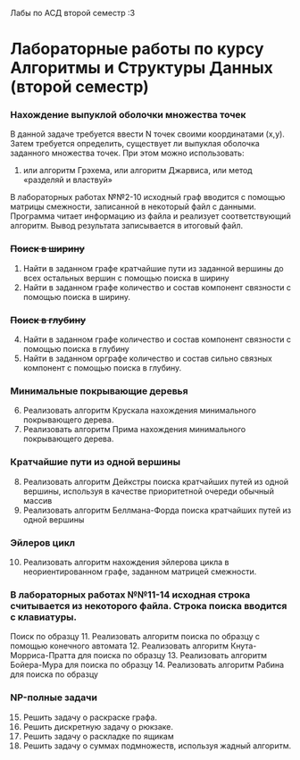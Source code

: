 Лабы по АСД второй семестр
:3
# Лабораторные работы по курсу Алгоритмы и Структуры Данных (второй семестр)

### Нахождение выпуклой оболочки множества точек
В данной задаче требуется ввести N точек своими координатами (x,y). Затем требуется определить, существует ли выпуклая оболочка заданного множества точек. При этом можно использовать:
1.	или алгоритм Грэхема, или алгоритм Джарвиса, или метод «разделяй и властвуй»

В лабораторных работах №№2-10 исходный граф вводится с помощью матрицы смежности, записанной в некоторый файл с данными. Программа читает информацию из файла и реализует соответствующий алгоритм. Вывод результата записывается в итоговый файл.

### ~~Поиск в ширину~~
1. Найти в заданном графе кратчайшие пути из заданной вершины до всех остальных вершин с помощью поиска в ширину
2. Найти в заданном графе количество и состав компонент связности с помощью поиска в ширину.

### ~~Поиск в глубину~~
4.	Найти в заданном графе количество и состав компонент связности с помощью поиска в глубину
5.	Найти в заданном орграфе количество и состав сильно связных компонент с помощью поиска в глубину.

### Минимальные покрывающие деревья
6.	Реализовать алгоритм Крускала нахождения минимального покрывающего дерева.
7.	Реализовать алгоритм Прима нахождения минимального покрывающего дерева.

### Кратчайшие пути из одной вершины
8.	Реализовать алгоритм Дейкстры поиска кратчайших путей из одной вершины, используя в качестве приоритетной очереди обычный массив
9.	Реализовать алгоритм Беллмана-Форда поиска кратчайших путей из одной вершины

### Эйлеров цикл
10.	Реализовать алгоритм нахождения эйлерова цикла в неориентированном графе, заданном матрицей смежности.

### В лабораторных работах №№11-14 исходная строка считывается из некоторого файла. Строка поиска вводится с клавиатуры.
Поиск по образцу
11.	Реализовать алгоритм поиска по образцу с помощью конечного автомата
12.	Реализовать алгоритм Кнута-Морриса-Пратта для поиска по образцу
13.	Реализовать алгоритм Бойера-Мура для поиска по образцу
14.	Реализовать алгоритм Рабина для поиска по образцу

### NP-полные задачи
15.	Решить задачу о раскраске графа.
16.	Решить дискретную задачу о рюкзаке.
17.	Решить задачу о раскладке по ящикам
18.	Решить задачу о суммах подмножеств, используя жадный алгоритм.

